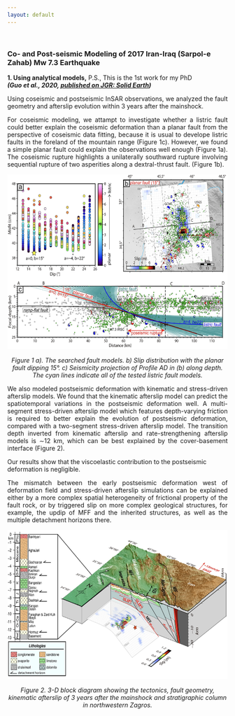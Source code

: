 ```yaml
---
layout: default
---
```



<br>

<!-- this is inline css gramma,it is not recommanded... Search for W3School -->
<!-- <p style="color:red;">Coming soon ...</p> -->

### Co- and Post-seismic Modeling of 2017 Iran-Iraq (Sarpol-e Zahab) Mw 7.3 Earthquake  

<p style='text-align: justify'>
<b>1. Using analytical models,</b> P.S., This is the 1st work for my PhD
<br>
<i><b>
(Guo et al., 2020, <a href="https://agupubs.onlinelibrary.wiley.com/doi/10.1029/2022JB025148">published on JGR: Solid Earth</a>)</i></b>
</p>

<p style='text-align: justify'>
Using coseismic and postseismic InSAR observations, we analyzed the fault geometry and afterslip evolution within 3 years after the mainshock.  
</p>

<p style='text-align: justify'>
For coseismic modeling, we attampt to investigate whether a listric fault could better explain the coseismic deformation than a planar fault from the perspective of coseismic data fitting, because it is usual to develope listric faults in the foreland of the mountain range (Figure 1c). However, we found a simple planar fault could explain the observations well enough (Figure 1a). The coseismic rupture highlights a unilaterally southward rupture involving sequential rupture of two asperities along a dextral-thrust fault. (Figure 1b).  
   <!-- ![Figur 1](./research/1.png) -->
<div align="center">
   <img src="./research/1.png"
     alt="Coseismic Model"
     width="600"
     height="400"
     title="A T-Rex on display in the Manchester University Museum">

<i>Figure 1 a). The searched fault models.  b) Slip distribution with the planar fault dipping 15°. c) Seismicity projection of Profile AD in (b) along depth. The cyan lines indicate all of the tested listric fault models.</i>

</div>
</p>

<p style='text-align: justify'>
 We also modeled postseismic deformation with kinematic and stress-driven afterslip models. We found that the kinematic afterslip model can predict the spatiotemporal variations in the postseismic deformation well. A multi-segment stress-driven afterslip model which features depth-varying friction is required to better explain the evolution of postseismic deformation, compared with a two-segment stress-driven afterslip model. The transition depth inverted from kinematic afterslip and rate-strengthening afterslip models is ∼12 km, which can be best explained by the cover-basement interface (Figure 2).   

 Our results show that the viscoelastic contribution to the postseismic deformation is negligible.  
</p>

<p style='text-align: justify'>
 The mismatch between the early postseismic deformation west of deformation field and stress-driven afterslip simulations can be explained either by a more complex spatial heterogeneity of frictional property of the fault rock, or by triggered slip on more complex geological structures, for example, the updip of MFF and the inherited structures, as well as the multiple detachment horizons there.

<!-- #### Coming soon ... -->

<div align="center">
   <img src="./research/2.png"
     alt="Coseismic Model"
     width="600"
     height="341"
     title="A T-Rex on display in the Manchester University Museum">

<i>Figure 2. 3-D block diagram showing the tectonics, fault geometry, kinematic afterslip of 3 years after the mainshock and stratigraphic column in northwestern Zagros.</i>

</div>

</p>

<br>

